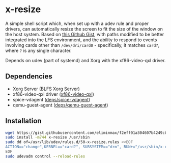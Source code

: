 # x-resize

A simple shell script which, when set up with a udev rule and proper drivers, can automatically resize the screen to fit the size of the window on the host system.
Based on [this Github Gist](https://gist.github.com/3lpsy/4cc344ae031bf77595991c536cbd3275), with paths modified to be better integrated into the LFS environment, and the ability to respond to events involving cards other than `/dev/dri/card0` - specifically, it matches `card?`, where `?` is any single character.

Depends on udev (part of systemd) and Xorg with the xf86-video-qxl driver.

## Dependencies

* Xorg Server (BLFS Xorg Server)
* xf86-video-qxl driver ([xf86-video-qxl](./xf86-video-qxl))
* spice-vdagent ([deps/spice-vdagent](./deps/spice-vdagent.md))
* qemu-guest-agent ([deps/qemu-guest-agent](./deps/qemu-guest-agent.md))

## Installation

```sh
wget https://gist.githubusercontent.com/eliminmax/f2eff01a304607b4249cbc4f027cbd91/raw/43296df8c17aa45c1f9772746e911be66a99feb7/x-resize-LFS -O x-resize
sudo install -m744 x-resize /usr/sbin
sudo dd of=/usr/lib/udev/rules.d/50-x-resize.rules <<EOF
ACTION=="change",KERNEL=="card?", SUBSYSTEM=="drm", RUN+="/usr/sbin/x-resize"
EOF
sudo udevadm control --reload-rules
```

